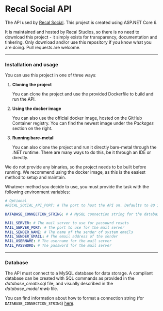 ﻿# Recal Social API

The API used by [Recal Social](https://social.recalstudios.net/). This project is created using ASP.NET Core 6.

It is maintained and hosted by Recal Studios, so there is no need to download this project - it simply exists for
transparency, documentation and tinkering. Only download and/or use this repository if you know what you are doing. Pull
requests are welcome.

---

### Installation and usage

You can use this project in one of three ways:

1. **Cloning the project**

    You can clone the project and use the provided Dockerfile to build and run the API.

2. **Using the docker image**

    You can also use the official docker image, hosted on the GitHub Container registry. You can find the newest image
under the _Packages_ section on the right.

3. **Running bare-metal**

    You can also clone the project and run it directly bare-metal through the .NET runtime. There are many ways to do
this, be it through an IDE or directly.

We do not provide any binaries, so the project needs to be built before running. We recommend using the docker image, as
this is the easiest method to setup and maintain.

Whatever method you decide to use, you must provide the task with the following environment variables:

```yml
# Optional
#RECAL_SOCIAL_API_PORT: # The port to host the API on. Defaults to 80 if unset

DATABASE_CONNECTION_STRING: # A MySQL connection string for the database

MAIL_SERVER: # The mail server to use for passowrd resets
MAIL_SERVER_PORT: # The port to use for the mail server
MAIL_SENDER_NAME: # The name of the sender of system emails
MAIL_SENDER_EMAIL: # The email address of the sender
MAIL_USERNAME: # The username for the mail server
MAIL_PASSWORD: # The password for the mail server
```

---

### Database

The API must connect to a MySQL database for data storage. A compliant database can be created with SQL commands as
provided in the _database_create.sql_ file, and visually described in the _database_model.mwb_ file.

You can find information about how to format a connection string (for `DATABASE_CONNECTION_STRING`) [here](https://www.connectionstrings.com/mysql/).
